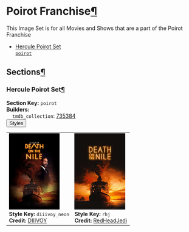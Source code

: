 <h1 id="poirot-franchise">Poirot Franchise<a class="headerlink" href="#poirot-franchise" title="Permalink to this heading">¶</a></h1>
This Image Set is for all Movies and Shows that are a part of the Poirot Franchise

<ul class="images-index-table">
  <li><a href="#hercule-poirot-set"><div class="images-inline-link">Hercule Poirot Set<br><code>poirot</code></div></a></li>
</ul>

<h2 id="sections">Sections<a class="headerlink" href="#sections" title="Permalink to this heading">¶</a></h2>
<h3 id="hercule-poirot-set">Hercule Poirot Set<a class="headerlink" href="#hercule-poirot-set" title="Permalink to this heading">¶</a></h3>
<strong>Section Key:</strong> <code>poirot</code>
<br><strong>Builders:</strong>
<br>
&nbsp;&nbsp;&nbsp;&nbsp;<code>tmdb_collection</code>: <a href="https://www.themoviedb.org/collection/735384" target="_blank" rel="noopener noreferrer">735384</a><br>
</ul>
<button class="image-accordion">Styles</button>
<div class="image-panel">
  <table class="image-table">
    <tr>
      <td>
        <div>
          <a href="https://theposterdb.com/set/70314" target="_blank" rel="noopener noreferrer"><img src="https://raw.githubusercontent.com/meisnate12/PMM-Image-Sets/master/poirot/styles/poirot/diiivoy_neon.jpg" height="200"/></a><br>
          <strong>Style Key:</strong> <code>diiivoy_neon</code><br>
          <strong>Credit:</strong> <a href="https://theposterdb.com/set/70314" target="_blank" rel="noopener noreferrer">DIIIVOY</a><br>
        </div>
      </td>
      <td>
        <div>
          <a href="https://theposterdb.com/set/128200" target="_blank" rel="noopener noreferrer"><img src="https://raw.githubusercontent.com/meisnate12/PMM-Image-Sets/master/poirot/styles/poirot/rhj.jpg" height="200"/></a><br>
          <strong>Style Key:</strong> <code>rhj</code><br>
          <strong>Credit:</strong> <a href="https://theposterdb.com/set/128200" target="_blank" rel="noopener noreferrer">RedHeadJedi</a><br>
        </div>
      </td>
    </tr>
  </table>
</div>


